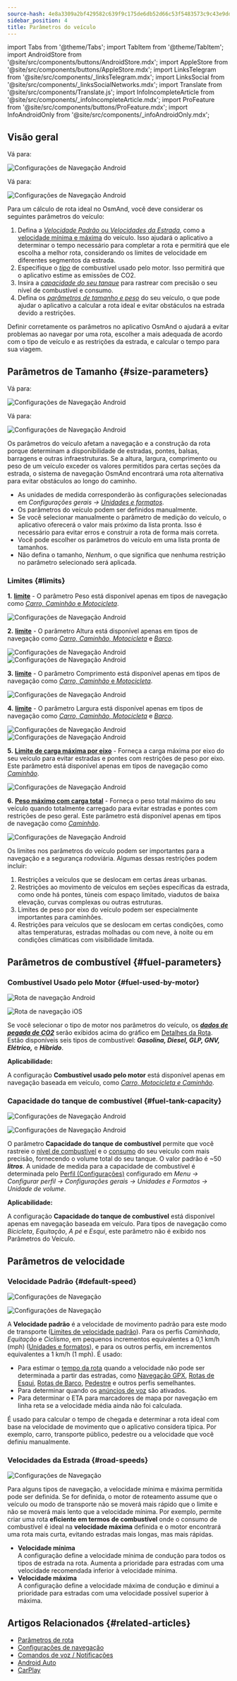 ```yaml
---
source-hash: 4e8a3309a2bf429582c639f9c175de6db52d66c53f5483573c9c43e9ddf5a4ad
sidebar_position: 4
title: Parâmetros do veículo
---
```


import Tabs from '@theme/Tabs';
import TabItem from '@theme/TabItem';
import AndroidStore from '@site/src/components/buttons/AndroidStore.mdx';
import AppleStore from '@site/src/components/buttons/AppleStore.mdx';
import LinksTelegram from '@site/src/components/_linksTelegram.mdx';
import LinksSocial from '@site/src/components/_linksSocialNetworks.mdx';
import Translate from '@site/src/components/Translate.js';
import InfoIncompleteArticle from '@site/src/components/_infoIncompleteArticle.mdx';
import ProFeature from '@site/src/components/buttons/ProFeature.mdx';
import InfoAndroidOnly from '@site/src/components/_infoAndroidOnly.mdx';


## Visão geral

<Tabs groupId="operating-systems" queryString="current-os">

<TabItem value="android" label="Android">

Vá para: *<Translate android="true" ids="shared_string_menu,configure_profile,routing_settings_2"/>*  

![Configurações de Navegação Android](@site/static/img/navigation/navigation_settings_vehicle-parameters_1_andr.png)

</TabItem>

<TabItem value="ios" label="iOS">

Vá para: *<Translate ios="true" ids="shared_string_menu,shared_string_settings,application_profiles,routing_settings_2"/>*  

![Configurações de Navegação Android](@site/static/img/navigation/navigation_settings_vehicle-parameters_ios.png)

</TabItem>

</Tabs>  

Para um cálculo de rota ideal no OsmAnd, você deve considerar os seguintes parâmetros do veículo:

1. Defina a [*Velocidade Padrão* ou *Velocidades da Estrada*](#road-speeds), como a [velocidade mínima e máxima](#road-speeds) do veículo. Isso ajudará o aplicativo a determinar o tempo necessário para completar a rota e permitirá que ele escolha a melhor rota, considerando os limites de velocidade em diferentes segmentos da estrada.
2. Especifique o [*tipo*](#fuel-used-by-motor) de combustível usado pelo motor. Isso permitirá que o aplicativo estime as emissões de CO2.
3. Insira a [*capacidade do seu tanque*](#fuel-tank-capacity) para rastrear com precisão o seu nível de combustível e consumo.
4. Defina os [*parâmetros de tamanho e peso*](#size-parameters) do seu veículo, o que pode ajudar o aplicativo a calcular a rota ideal e evitar obstáculos na estrada devido a restrições.

Definir corretamente os parâmetros no aplicativo OsmAnd o ajudará a evitar problemas ao navegar por uma rota, escolher a mais adequada de acordo com o tipo de veículo e as restrições da estrada, e calcular o tempo para sua viagem.


## Parâmetros de Tamanho {#size-parameters}

<Tabs groupId="operating-systems" queryString="current-os">

<TabItem value="android" label="Android">

Vá para: *<Translate android="true" ids="shared_string_menu,configure_profile,routing_settings_2"/>*  

![Configurações de Navegação Android](@site/static/img/navigation/navigation_settings_sizes2_andr.png)

</TabItem>

<TabItem value="ios" label="iOS">

Vá para: *<Translate ios="true" ids="shared_string_menu,shared_string_settings,application_profiles,routing_settings_2"/>*  

![Configurações de Navegação Android](@site/static/img/navigation/navigation_settings_sizes2_ios.png)

</TabItem>

</Tabs>

Os parâmetros do veículo afetam a navegação e a construção da rota porque determinam a disponibilidade de estradas, pontes, balsas, barragens e outras infraestruturas. Se a altura, largura, comprimento ou peso de um veículo exceder os valores permitidos para certas seções da estrada, o sistema de navegação OsmAnd encontrará uma rota alternativa para evitar obstáculos ao longo do caminho.  

- As unidades de medida corresponderão às configurações selecionadas em *Configurações gerais → [Unidades e formatos](../../personal/profiles.md#units--formats)*.
- Os parâmetros do veículo podem ser definidos manualmente.
- Se você selecionar manualmente o parâmetro de medição do veículo, o aplicativo oferecerá o valor mais próximo da lista pronta. Isso é necessário para evitar erros e construir a rota de forma mais correta.
- Você pode escolher os parâmetros do veículo em uma lista pronta de tamanhos.
- Não defina o tamanho, *Nenhum*, o que significa que nenhuma restrição no parâmetro selecionado será aplicada.  

### Limites {#limits}

**1.** [**<Translate android="true" ids="routing_attr_weight_name"/> limite**](https://wiki.openstreetmap.org/wiki/Key:maxweight) - <Translate android="true" ids="weight_limit_description"/> O parâmetro Peso está disponível apenas em tipos de navegação como [*Carro, Caminhão* e *Motocicleta*](../../navigation/routing/car-based-routing.md).  

![Configurações de Navegação Android](@site/static/img/navigation/navigation_settings_weight_andr.png)

**2.**  [**<Translate android="true" ids="routing_attr_height_name"/> limite**](https://wiki.openstreetmap.org/wiki/Key:maxheight) - <Translate android="true" ids="height_limit_description"/> O parâmetro Altura está disponível apenas em tipos de navegação como *[Carro, Caminhão, Motocicleta](../../navigation/routing/car-based-routing.md)* e *[Barco](../../navigation/routing/boat-navigation.md)*.  

![Configurações de Navegação Android](@site/static/img/navigation/navigation_settings_height_andr.png)
![Configurações de Navegação Android](@site/static/img/navigation/navigation_settings_height_boat_andr.png)  

**3.** [**<Translate android="true" ids="routing_attr_length_name"/> limite**](https://wiki.openstreetmap.org/wiki/Key:maxlength) - <Translate android="true" ids="lenght_limit_description"/> O parâmetro Comprimento está disponível apenas em tipos de navegação como [*Carro, Caminhão* e *Motocicleta*](../../navigation/routing/car-based-routing.md).  

![Configurações de Navegação Android](@site/static/img/navigation/navigation_settings_length_andr.png)

**4.** [**<Translate android="true" ids="routing_attr_width_name"/> limite**](https://wiki.openstreetmap.org/wiki/Key:maxwidth) - <Translate android="true" ids="width_limit_description"/> O parâmetro Largura está disponível apenas em tipos de navegação como *[Carro, Caminhão, Motocicleta](../../navigation/routing/car-based-routing.md)* e *[Barco](../../navigation/routing/boat-navigation.md)*.  

![Configurações de Navegação Android](@site/static/img/navigation/navigation_settings_width_andr.png)
![Configurações de Navegação Android](@site/static/img/navigation/navigation_settings_width_boat_andr.png)

**5.** [**Limite de carga máxima por eixo**](https://wiki.openstreetmap.org/wiki/Key:maxaxleload) - Forneça a carga máxima por eixo do seu veículo para evitar estradas e pontes com restrições de peso por eixo. Este parâmetro está disponível apenas em tipos de navegação como [*Caminhão*](../../navigation/routing/car-based-routing.md).  

![Configurações de Navegação Android](@site/static/img/navigation/max_axle_load.png)

**6.** [**Peso máximo com carga total**](https://wiki.openstreetmap.org/wiki/Key:maxweightrating) - Forneça o peso total máximo do seu veículo quando totalmente carregado para evitar estradas e pontes com restrições de peso geral. Este parâmetro está disponível apenas em tipos de navegação como [*Caminhão*](../../navigation/routing/car-based-routing.md).  

![Configurações de Navegação Android](@site/static/img/navigation/max_weight_at_full_load.png)

Os limites nos parâmetros do veículo podem ser importantes para a navegação e a segurança rodoviária. Algumas dessas restrições podem incluir:  

1. Restrições a veículos que se deslocam em certas áreas urbanas.  
2. Restrições ao movimento de veículos em seções específicas da estrada, como onde há pontes, túneis com espaço limitado, viadutos de baixa elevação, curvas complexas ou outras estruturas.  
3. Limites de peso por eixo do veículo podem ser especialmente importantes para caminhões.
4. Restrições para veículos que se deslocam em certas condições, como altas temperaturas, estradas molhadas ou com neve, à noite ou em condições climáticas com visibilidade limitada.


## Parâmetros de combustível {#fuel-parameters}

### Combustível Usado pelo Motor {#fuel-used-by-motor}

<Tabs groupId="operating-systems" queryString="current-os">

<TabItem value="android" label="Android">

![Rota de navegação Android](@site/static/img/navigation/route/navigation_settings_fuel_motor_andr.png)

</TabItem>

<TabItem value="ios" label="iOS">

![Rota de navegação iOS](@site/static/img/navigation/route/navigation_settings_fuel_motor_ios.png)

</TabItem>

</Tabs>

Se você selecionar o tipo de motor nos parâmetros do veículo, os [***dados de pegada de CO2***](../../navigation/setup/route-details.md#elevation-info) serão exibidos acima do gráfico em [Detalhes da Rota](../setup/route-details.md).
Estão disponíveis seis tipos de combustível: ***Gasolina, Diesel, GLP, GNV, Elétrico,*** e ***Híbrido***.  

**Aplicabilidade:**

A configuração **Combustível usado pelo motor** está disponível apenas em navegação baseada em veículo, como *[Carro, Motocicleta e Caminhão](../../navigation/routing/car-based-routing.md)*.


### Capacidade do tanque de combustível {#fuel-tank-capacity}

<Tabs groupId="operating-systems" queryString="current-os">

<TabItem value="android" label="Android">

![Configurações de Navegação Android](@site/static/img/navigation/navigation_settings_tank_andr.png)

</TabItem>

<TabItem value="ios" label="iOS">

![Configurações de Navegação Android](@site/static/img/navigation/navigation_settings_tank_ios.png)

</TabItem>

</Tabs>


O parâmetro **Capacidade do tanque de combustível** permite que você rastreie o [nível de combustível](../../widgets/info-widgets.md#vehicle-metrics-widgets) e o [consumo](../../widgets/info-widgets.md#vehicle-metrics-widgets) do seu veículo com mais precisão, fornecendo o volume total do seu tanque. O valor padrão é ~50 ***litros***. A unidade de medida para a capacidade de combustível é determinada pelo [Perfil (Configurações)](../..//personal/profiles.md#units--formats) configurado em *Menu → Configurar perfil → Configurações gerais → Unidades e Formatos → Unidade de volume*.

**Aplicabilidade:**

A configuração **Capacidade do tanque de combustível** está disponível apenas em navegação baseada em veículo. Para tipos de navegação como *Bicicleta*, *Equitação*, *A pé* e *Esqui*, este parâmetro não é exibido nos Parâmetros do Veículo.

## Parâmetros de velocidade

### Velocidade Padrão {#default-speed}

<Tabs groupId="operating-systems" queryString="current-os">

<TabItem value="android" label="Android">

![Configurações de Navegação](@site/static/img/navigation/navigation_settings_speeds_andr.png)

</TabItem>

<TabItem value="ios" label="iOS">

![Configurações de Navegação](@site/static/img/navigation/navigation_settings_speeds_ios.png)

</TabItem>

</Tabs>  

A **Velocidade padrão** é a velocidade de movimento padrão para este modo de transporte ([Limites de velocidade padrão](https://wiki.openstreetmap.org/wiki/Default_speed_limits)). Para os perfis *Caminhada*, *Equitação* e *Ciclismo*, em pequenos incrementos equivalentes a 0,1 km/h (mph) ([Unidades e formatos](https://osmand.net/docs/user/personal/profiles#units--formats)), e para os outros perfis, em incrementos equivalentes a 1 km/h (1 mph). É usado:
- Para estimar o [tempo da rota](../../widgets/nav-widgets.md#time-to-intermediate) quando a velocidade não pode ser determinada a partir das estradas, como [Navegação GPX](../setup/gpx-navigation.md), [Rotas de Esqui](../routing/ski-routing.md), [Rotas de Barco](../routing/boat-navigation.md), [Pedestre](../routing/pedestrian-routing.md) e outros perfis semelhantes.
- Para determinar quando os [anúncios de voz](../guidance/voice-navigation.md) são ativados.
- Para determinar o ETA para marcadores de mapa por navegação em linha reta se a velocidade média ainda não foi calculada.



 É usado para calcular o tempo de chegada e determinar a rota ideal com base na velocidade de movimento que o aplicativo considera típica. Por exemplo, carro, transporte público, pedestre ou a velocidade que você definiu manualmente.


### Velocidades da Estrada {#road-speeds}


![Configurações de Navegação](@site/static/img/navigation/navigation_settings_speeds-r_andr.png)

Para alguns tipos de navegação, a velocidade mínima e máxima permitida pode ser definida. Se for definida, o motor de roteamento assume que o veículo ou modo de transporte não se moverá mais rápido que o limite e não se moverá mais lento que a velocidade mínima. 
Por exemplo, permite criar uma rota **eficiente em termos de combustível** onde o consumo de combustível é ideal na **velocidade máxima** definida e o motor encontrará uma rota mais curta, evitando estradas mais longas, mas mais rápidas.

- **Velocidade mínima**  
    A configuração define a velocidade mínima de condução para todos os tipos de estrada na rota. Aumenta a prioridade para estradas com uma velocidade recomendada inferior à velocidade mínima.  
- **Velocidade máxima**  
    A configuração define a velocidade máxima de condução e diminui a prioridade para estradas com uma velocidade possível superior à máxima.




## Artigos Relacionados {#related-articles}

- [Parâmetros de rota](../routing/osmand-routing.md#routing-types)
- [Configurações de navegação](./navigation-settings.md)
- [Comandos de voz / Notificações](./voice-navigation.md)
- [Android Auto](../auto-car.md)
- [CarPlay](../car-play.md)